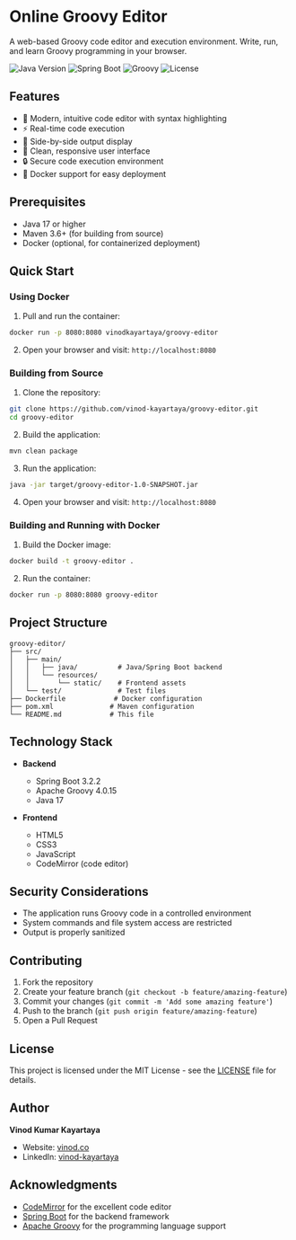# Online Groovy Editor

A web-based Groovy code editor and execution environment. Write, run, and learn Groovy programming in your browser.

![Java Version](https://img.shields.io/badge/Java-17-brightgreen)
![Spring Boot](https://img.shields.io/badge/Spring%20Boot-3.2.2-brightgreen)
![Groovy](https://img.shields.io/badge/Groovy-4.0.15-blue)
![License](https://img.shields.io/badge/License-MIT-yellow)

## Features

- 🚀 Modern, intuitive code editor with syntax highlighting
- ⚡ Real-time code execution
- 📝 Side-by-side output display
- 🎨 Clean, responsive user interface
- 🔒 Secure code execution environment
- 🐳 Docker support for easy deployment

## Prerequisites

- Java 17 or higher
- Maven 3.6+ (for building from source)
- Docker (optional, for containerized deployment)

## Quick Start

### Using Docker

1. Pull and run the container:

```bash
docker run -p 8080:8080 vinodkayartaya/groovy-editor
```

2. Open your browser and visit: `http://localhost:8080`

### Building from Source

1. Clone the repository:

```bash
git clone https://github.com/vinod-kayartaya/groovy-editor.git
cd groovy-editor
```

2. Build the application:

```bash
mvn clean package
```

3. Run the application:

```bash
java -jar target/groovy-editor-1.0-SNAPSHOT.jar
```

4. Open your browser and visit: `http://localhost:8080`

### Building and Running with Docker

1. Build the Docker image:

```bash
docker build -t groovy-editor .
```

2. Run the container:

```bash
docker run -p 8080:8080 groovy-editor
```

## Project Structure

```
groovy-editor/
├── src/
│   ├── main/
│   │   ├── java/          # Java/Spring Boot backend
│   │   └── resources/
│   │       └── static/    # Frontend assets
│   └── test/              # Test files
├── Dockerfile            # Docker configuration
├── pom.xml              # Maven configuration
└── README.md            # This file
```

## Technology Stack

- **Backend**

  - Spring Boot 3.2.2
  - Apache Groovy 4.0.15
  - Java 17

- **Frontend**
  - HTML5
  - CSS3
  - JavaScript
  - CodeMirror (code editor)

## Security Considerations

- The application runs Groovy code in a controlled environment
- System commands and file system access are restricted
- Output is properly sanitized

## Contributing

1. Fork the repository
2. Create your feature branch (`git checkout -b feature/amazing-feature`)
3. Commit your changes (`git commit -m 'Add some amazing feature'`)
4. Push to the branch (`git push origin feature/amazing-feature`)
5. Open a Pull Request

## License

This project is licensed under the MIT License - see the [LICENSE](LICENSE) file for details.

## Author

**Vinod Kumar Kayartaya**

- Website: [vinod.co](https://vinod.co)
- LinkedIn: [vinod-kayartaya](https://www.linkedin.com/in/vinod-kayartaya/)

## Acknowledgments

- [CodeMirror](https://codemirror.net/) for the excellent code editor
- [Spring Boot](https://spring.io/projects/spring-boot) for the backend framework
- [Apache Groovy](https://groovy-lang.org/) for the programming language support
